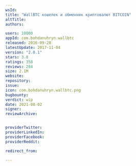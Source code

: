 ```yaml
---
wsId: 
title: "WallBTC кошелек и обменник криптовалют BITCOIN"
altTitle: 
authors:

users: 10000
appId: com.bohdanuhryn.wallbtc
released: 2016-09-28
latestUpdate: 2017-11-04
version: "2.0.1"
stars: 3.8
ratings: 358
reviews: 284
size: 2.1M
website: 
repository: 
issue: 
icon: com.bohdanuhryn.wallbtc.png
bugbounty: 
verdict: wip
date: 2021-08-02
signer: 
reviewArchive:


providerTwitter: 
providerLinkedIn: 
providerFacebook: 
providerReddit: 

redirect_from:

---
```



